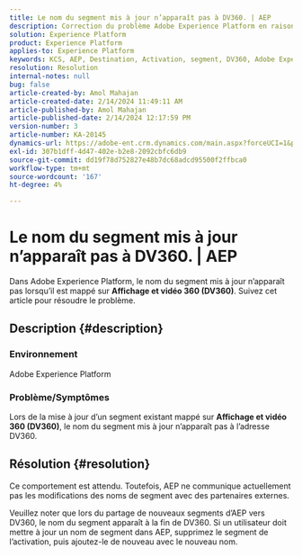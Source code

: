 ```yaml
---
title: Le nom du segment mis à jour n’apparaît pas à DV360. | AEP
description: Correction du problème Adobe Experience Platform en raison duquel le nom du segment mis à jour n’apparaissait pas à DV360. Supprimez le segment et ajoutez-le à nouveau avec le nouveau nom.
solution: Experience Platform
product: Experience Platform
applies-to: Experience Platform
keywords: KCS, AEP, Destination, Activation, segment, DV360, Adobe Experience Platform
resolution: Resolution
internal-notes: null
bug: false
article-created-by: Amol Mahajan
article-created-date: 2/14/2024 11:49:11 AM
article-published-by: Amol Mahajan
article-published-date: 2/14/2024 12:17:59 PM
version-number: 3
article-number: KA-20145
dynamics-url: https://adobe-ent.crm.dynamics.com/main.aspx?forceUCI=1&pagetype=entityrecord&etn=knowledgearticle&id=ac18790e-2fcb-ee11-9079-6045bd006ce9
exl-id: 307b1dff-4d47-402e-b2e8-2092cbfc6db9
source-git-commit: dd19f78d752827e48b7dc68adcd95500f2ffbca0
workflow-type: tm+mt
source-wordcount: '167'
ht-degree: 4%

---
```


# Le nom du segment mis à jour n’apparaît pas à DV360. | AEP


Dans Adobe Experience Platform, le nom du segment mis à jour n’apparaît pas lorsqu’il est mappé sur <b>Affichage et vidéo 360 (DV360)</b>. Suivez cet article pour résoudre le problème.

## Description {#description}


### <b>Environnement</b>

Adobe Experience Platform



### <b>Problème/Symptômes</b>

Lors de la mise à jour d’un segment existant mappé sur <b>Affichage et vidéo 360 (DV360)</b>, le nom du segment mis à jour n’apparaît pas à l’adresse DV360.


## Résolution {#resolution}


Ce comportement est attendu. Toutefois, AEP ne communique actuellement pas les modifications des noms de segment avec des partenaires externes.



Veuillez noter que lors du partage de nouveaux segments d’AEP vers DV360, le nom du segment apparaît à la fin de DV360. Si un utilisateur doit mettre à jour un nom de segment dans AEP, supprimez le segment de l’activation, puis ajoutez-le de nouveau avec le nouveau nom.

